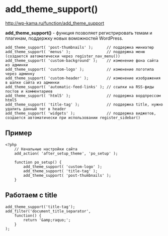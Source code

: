 # add_theme_support()
http://wp-kama.ru/function/add_theme_support

**add_theme_support()** - функция позволяет регистрировать темам и плагинам, поддержку новых воможностей WordPress.

    add_theme_support( 'post-thumbnails' );      // поддержка миниатюр
    add_theme_support( 'menus' );                // поддержка меню (создается автоматически через register_nav_menu())
    add_theme_support( 'custom-background' );    // изменение фона сайта из админки
    add_theme_support( 'custom-logo' );          // изменение логотипа через админку
    add_theme_support( 'custom-header' );        // изменение изображения в шапке сайта из админки
    add_theme_support( 'automatic-feed-links' ); // ссылки на RSS-фиды постов и комментариев
    add_theme_support( 'html5' );                // поддержка вордпрессом html5
    add_theme_support( 'title-tag' );            // поддержка title, нужно удалить данный тег в header
    add_theme_support( 'widgets' );              // поддержка виджетов, создается автоматически при использовании register_sidebar()

## Пример
    <?php
        // Начальные настройки сайта
        add_action( 'after_setup_theme', 'po_setup' );

        function po_setup() {
            add_theme_support( 'custom-logo' );
            add_theme_support( 'title-tag' );
            add_theme_support( 'post-thumbnails' );
        }

## Работаем с title

    add_theme_support('title-tag');
    add_filter('document_title_separator',
        function() {
            return '&amp;raquo;';
        }
    );

